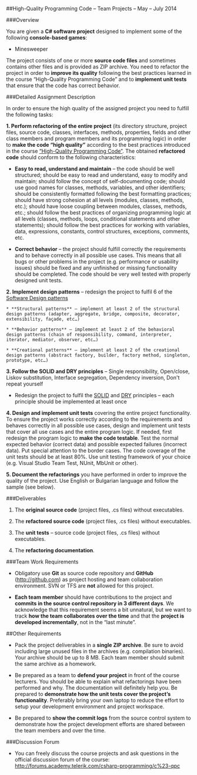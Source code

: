 ##High-Quality Programming Code – Team Projects – May – July 2014

###Overview

You are given a **C# software project** designed to implement some of the following **console-based games**:

  * Minesweeper

The project consists of one or more **source code files** and sometimes contains other files and is provided as ZIP archive. You need to refactor the project in order to **improve its quality** following the best practices learned in the course “High-Quality Programming Code” and to **implement unit tests** that ensure that the code has correct behavior.

###Detailed Assignment Description

In order to ensure the high quality of the assigned project you need to fulfill the following tasks:

**1. Perform refactoring of the entire project** (its directory structure, project files, source code, classes, interfaces, methods, properties, fields and other class members and program members and its programming logic) in order to **make the code “high quality”** according to the best practices introduced in the course [“High-Quality Programming Code”](http://telerikacademy.com/Courses/Courses/Details/174). The obtained **refactored code** should conform to the following characteristics:

  * **Easy to read, understand and maintain** – the code should be well structured; should be easy to read and understand, easy to modify and maintain; should follow the concept of self-documenting code; should use good names for classes, methods, variables, and other identifiers; should be consistently formatted following the best formatting practices; should have strong cohesion at all levels (modules, classes, methods, etc.); should have loose coupling between modules, classes, methods, etc.; should follow the best practices of organizing programming logic at all levels (classes, methods, loops, conditional statements and other statements); should follow the best practices for working with variables, data, expressions, constants, control structures, exceptions, comments, etc.

  * **Correct behavior** – the project should fulfill correctly the requirements and to behave correctly in all possible use cases. This means that all bugs or other problems in the project (e.g. performance or usability issues) should be fixed and any unfinished or missing functionality should be completed. The code should be very well tested with properly designed unit tests.

**2. Implement design patterns** – redesign the project to fulfil 6 of the [Software Design patterns](http://en.wikipedia.org/wiki/Software_design_pattern)

    * **Structural patterns** – implement at least 2 of the structural design patterns (adapter, aggregate, bridge, composite, decorator, extensibility, façade, etc…)

    * **Behavior patterns** – implement at least 2 of the behavioral design patterns (chain of responsibility, command, interpreter, iterator, mediator, observer, etc…)

    * **Creational patterns** – implement at least 2 of the creational design patterns (abstract factory, builder, factory method, singleton, prototype, etc…)

**3. Follow the SOLID and DRY principles** – Single responsibility, Open/close, Liskov substitution, Interface segregation, Dependency inversion, Don't repeat yourself

 - Redesign the project to fulfil the [SOLID](http://en.wikipedia.org/wiki/Solid) and [DRY](http://en.wikipedia.org/wiki/Don%27t_repeat_yourself) principles – each principle should be implemented at least once

**4. Design and implement unit tests** covering the entire project functionality. To ensure the project works correctly according to the requirements and behaves correctly in all possible use cases, design and implement unit tests that cover all use cases and the entire program logic. If needed, first redesign the program logic to **make the code testable**. Test the normal expected behavior (correct data) and possible expected failures (incorrect data). Put special attention to the border cases. The code coverage of the unit tests should be at least 80%. Use unit testing framework of your choice (e.g. Visual Studio Team Test, NUnit, MbUnit or other).

**5. Document the refactorings** you have performed in order to improve the quality of the project. Use English or Bulgarian language and follow the sample (see below).

###Deliverables

1. The **original source code** (project files, .cs files) without executables.

2. The **refactored source code** (project files, .cs files) without executables.

3. The **unit tests** – source code (project files, .cs files) without executables.

4. The **refactoring documentation**.

###Team Work Requirements

* Obligatory use **Git** as source code repository and **GitHub** (http://github.com) as project hosting and team collaboration environment. SVN or TFS are **not** allowed for this project.

* **Each team member** should have contributions to the project and **commits in the source control repository in 3 different days**. We acknowledge that this requirement seems a bit unnatural, but we want to track **how the team collaborates over the time** and that the **project is developed incrementally**, not in the “last minute”.

##Other Requirements

* Pack the project deliverables in a **single ZIP archive**. Be sure to avoid including large unused files in the archives (e.g. compilation binaries). Your archive should be up to 8 MB. Each team member should submit the same archive as a homework.

* Be prepared as a team to **defend your project** in front of the course lecturers. You should be able to explain what refactorings have been performed and why. The documentation will definitely help you. Be prepared to **demonstrate how the unit tests cover the project’s functionality**. Preferably bring your own laptop to reduce the effort to setup your development environment and project workspace.

* Be prepared to **show the commit logs** from the source control system to demonstrate how the project development efforts are shared between the team members and over the time.

###Discussion Forum

 * You can freely discuss the course projects and ask questions in the official discussion forum of the course: http://forums.academy.telerik.com/csharp-programming/c%23-qpc
